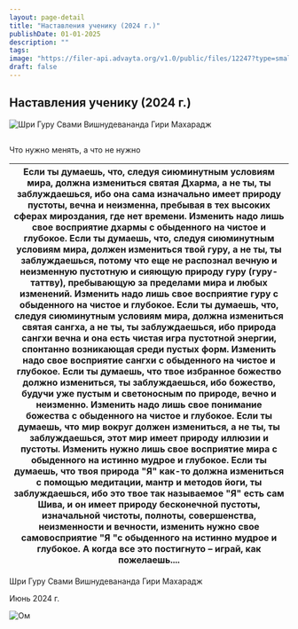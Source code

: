 ```yaml
---
layout: page-detail
title: "Наставления ученику (2024 г.)"
publishDate: 01-01-2025
description: ""
tags:
image: "https://filer-api.advayta.org/v1.0/public/files/12247?type=small"
draft: false
---
```


## Наставления ученику (2024 г.)
![Шри Гуру Свами Вишнудевананда Гири Махарадж](https://filer-api.advayta.org/v1.0/public/files/12247?size=medium "Шри Гуру Свами Вишнудевананда Гири Махарадж")  

## 
Что нужно менять, а что не нужно 

| Если ты думаешь, что, следуя сиюминутным условиям мира, должна измениться святая Дхарма, а не ты, ты заблуждаешься, ибо она сама изначально имеет природу пустоты, вечна и неизменна, пребывая в тех высоких сферах мироздания, где нет времени.  Изменить надо лишь свое восприятие дхармы с обыденного на чистое и глубокое.  Если ты думаешь, что, следуя сиюминутным условиям мира, должен измениться твой гуру, а не ты, ты заблуждаешься, потому что еще не распознал вечную и неизменную пустотную и сияющую природу гуру (гуру-таттву), пребывающую за пределами мира и любых изменений.  Изменить надо лишь свое восприятие гуру с обыденного на чистое и глубокое.  Если ты думаешь, что, следуя сиюминутным условиям мира, должна измениться святая сангха, а не ты, ты заблуждаешься, ибо природа сангхи вечна и она есть чистая игра пустотной энергии, спонтанно возникающая среди пустых форм.  Изменить надо свое восприятие сангхи с обыденного на чистое и глубокое.  Если ты думаешь, что твое избранное божество должно измениться, ты заблуждаешься, ибо божество, будучи уже пустым и светоносным по природе, вечно и неизменно.  Изменить надо лишь свое понимание божества с обыденного на чистое и глубокое.  Если ты думаешь, что мир вокруг должен измениться, а не ты, ты заблуждаешься, этот мир имеет природу иллюзии и пустоты.  Изменить нужно лишь свое восприятие мира с обыденного на истинно мудрое и глубокое.  Если ты думаешь, что твоя природа "Я" как-то должна измениться с помощью медитации, мантр и методов йоги, ты заблуждаешься,  ибо это твое так называемое "Я" есть сам Шива, и он имеет природу бесконечной пустоты, изначальной чистоты, полноты, совершенства, неизменности и вечности,  изменить нужно свое самовосприятие "Я "с обыденного на истинно мудрое и глубокое.  А когда все это постигнуто – играй, как пожелаешь.... |
| --------------------------------------------------------------------------------------------------------------------------------------------------------------------------------------------------------------------------------------------------------------------------------------------------------------------------------------------------------------------------------------------------------------------------------------------------------------------------------------------------------------------------------------------------------------------------------------------------------------------------------------------------------------------------------------------------------------------------------------------------------------------------------------------------------------------------------------------------------------------------------------------------------------------------------------------------------------------------------------------------------------------------------------------------------------------------------------------------------------------------------------------------------------------------------------------------------------------------------------------------------------------------------------------------------------------------------------------------------------------------------------------------------------------------------------------------------------------------------------------------------------------------------------------------------------------------------------------------------------------------------------------------------------------------------------------------------------------------------------------------------------------------------------------------------------------------------------------------------------------------------------- |

 Шри Гуру Свами Вишнудевананда Гири Махарадж

 Июнь 2024 г.

![Ом](https://filer-api.advayta.org/v1.0/public/files/12254?size=medium "Ом") 
  
  
